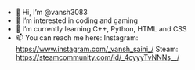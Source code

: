 - 👋 Hi, I’m @vansh3083
- 👀 I’m interested in coding and gaming
- 🌱 I’m currently learning C++, Python, HTML and CSS
- 📫 You can reach me here: 
      Instagram: https://www.instagram.com/_vansh_saini_/
      Steam: https://steamcommunity.com/id/_4cyyyTvNNNs__/
